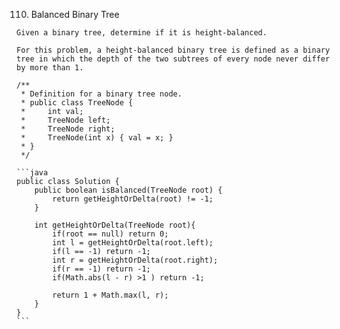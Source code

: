 110. Balanced Binary Tree
``````
Given a binary tree, determine if it is height-balanced.

For this problem, a height-balanced binary tree is defined as a binary tree in which the depth of the two subtrees of every node never differ by more than 1.

/**
 * Definition for a binary tree node.
 * public class TreeNode {
 *     int val;
 *     TreeNode left;
 *     TreeNode right;
 *     TreeNode(int x) { val = x; }
 * }
 */
 
```java
public class Solution {
    public boolean isBalanced(TreeNode root) {
        return getHeightOrDelta(root) != -1;
    }
    
    int getHeightOrDelta(TreeNode root){
        if(root == null) return 0;
        int l = getHeightOrDelta(root.left);
        if(l == -1) return -1;
        int r = getHeightOrDelta(root.right);
        if(r == -1) return -1;
        if(Math.abs(l - r) >1 ) return -1;
        
        return 1 + Math.max(l, r);
    }
}
```
